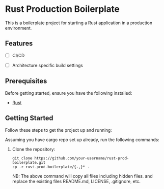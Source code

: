 
# Rust Production Boilerplate

This is a boilerplate project for starting a Rust application in a production environment.

## Features

- [ ] CI/CD
- [ ] Architecture specific build settings


## Prerequisites

Before getting started, ensure you have the following installed:

- [Rust](https://www.rust-lang.org/tools/install)

## Getting Started

Follow these steps to get the project up and running:

Assuming you have cargo repo set up already, run the following commands:

1. Clone the repository:
   ```shell
   git clone https://github.com/your-username/rust-prod-boilerplate.git
   cp -r rust-prod-boilerplate/{.,}* .
   ```

   NB: The above command will copy all files including hidden files. and replace the existing files README.md, LICENSE, .gitignore, etc.



